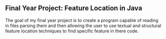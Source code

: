 Final Year Project: Feature Location in Java
---

The goal of my final year project is to create a program capable of reading in files
parsing them and then allowing the user to use textual and structural feature
location techniques to find specific feature in there code.